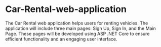# Car-Rental-web-application
The Car Rental web application helps users for renting vehicles. The application will include three main pages: Sign Up, Sign In, and the Main Page. These pages will be developed using ASP .NET Core to ensure efficient functionality and an engaging user interface.
